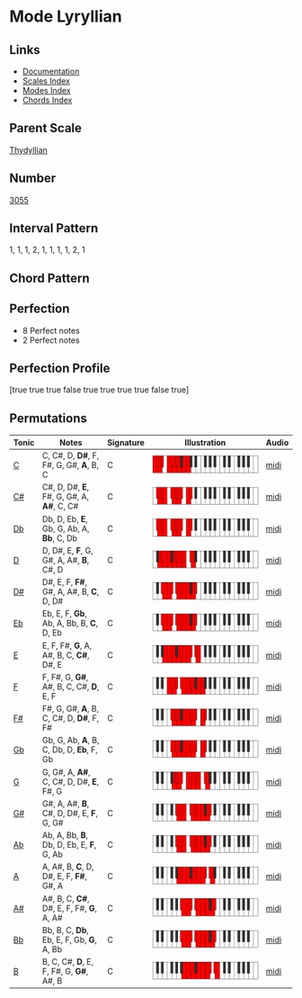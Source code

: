 # Mode Lyryllian

## Links

- [Documentation](index.md)
- [Scales Index](Scales.md)
- [Modes Index](Modes.md)
- [Chords Index](Chords.md)

## Parent Scale

[Thydyllian](ScaleThydyllian.md)

## Number

[3055](https://ianring.com/musictheory/scales/3055)

## Interval Pattern

1, 1, 1, 2, 1, 1, 1, 1, 2, 1

## Chord Pattern



## Perfection

- 8 Perfect notes
- 2 Perfect notes

## Perfection Profile

[true true true false true true true true false true]

## Permutations

| Tonic | Notes | Signature | Illustration | Audio |
|-------|-------|-----------|--------------|-------|
| [C](ModeCNaturalLyryllian.md) | C, C#, D, **D#**, F, F#, G, G#, **A**, B, C | C | ![CNaturalLyryllian](ModeCNaturalLyryllian.png) | [midi](https://github.com/edipermadi/music/blob/main/docs/ModeCNaturalLyryllian.mid?raw=true) |
| [C#](ModeCSharpLyryllian.md) | C#, D, D#, **E**, F#, G, G#, A, **A#**, C, C# | C | ![CSharpLyryllian](ModeCSharpLyryllian.png) | [midi](https://github.com/edipermadi/music/blob/main/docs/ModeCSharpLyryllian.mid?raw=true) |
| [Db](ModeDFlatLyryllian.md) | Db, D, Eb, **E**, Gb, G, Ab, A, **Bb**, C, Db | C | ![DFlatLyryllian](ModeDFlatLyryllian.png) | [midi](https://github.com/edipermadi/music/blob/main/docs/ModeDFlatLyryllian.mid?raw=true) |
| [D](ModeDNaturalLyryllian.md) | D, D#, E, **F**, G, G#, A, A#, **B**, C#, D | C | ![DNaturalLyryllian](ModeDNaturalLyryllian.png) | [midi](https://github.com/edipermadi/music/blob/main/docs/ModeDNaturalLyryllian.mid?raw=true) |
| [D#](ModeDSharpLyryllian.md) | D#, E, F, **F#**, G#, A, A#, B, **C**, D, D# | C | ![DSharpLyryllian](ModeDSharpLyryllian.png) | [midi](https://github.com/edipermadi/music/blob/main/docs/ModeDSharpLyryllian.mid?raw=true) |
| [Eb](ModeEFlatLyryllian.md) | Eb, E, F, **Gb**, Ab, A, Bb, B, **C**, D, Eb | C | ![EFlatLyryllian](ModeEFlatLyryllian.png) | [midi](https://github.com/edipermadi/music/blob/main/docs/ModeEFlatLyryllian.mid?raw=true) |
| [E](ModeENaturalLyryllian.md) | E, F, F#, **G**, A, A#, B, C, **C#**, D#, E | C | ![ENaturalLyryllian](ModeENaturalLyryllian.png) | [midi](https://github.com/edipermadi/music/blob/main/docs/ModeENaturalLyryllian.mid?raw=true) |
| [F](ModeFNaturalLyryllian.md) | F, F#, G, **G#**, A#, B, C, C#, **D**, E, F | C | ![FNaturalLyryllian](ModeFNaturalLyryllian.png) | [midi](https://github.com/edipermadi/music/blob/main/docs/ModeFNaturalLyryllian.mid?raw=true) |
| [F#](ModeFSharpLyryllian.md) | F#, G, G#, **A**, B, C, C#, D, **D#**, F, F# | C | ![FSharpLyryllian](ModeFSharpLyryllian.png) | [midi](https://github.com/edipermadi/music/blob/main/docs/ModeFSharpLyryllian.mid?raw=true) |
| [Gb](ModeGFlatLyryllian.md) | Gb, G, Ab, **A**, B, C, Db, D, **Eb**, F, Gb | C | ![GFlatLyryllian](ModeGFlatLyryllian.png) | [midi](https://github.com/edipermadi/music/blob/main/docs/ModeGFlatLyryllian.mid?raw=true) |
| [G](ModeGNaturalLyryllian.md) | G, G#, A, **A#**, C, C#, D, D#, **E**, F#, G | C | ![GNaturalLyryllian](ModeGNaturalLyryllian.png) | [midi](https://github.com/edipermadi/music/blob/main/docs/ModeGNaturalLyryllian.mid?raw=true) |
| [G#](ModeGSharpLyryllian.md) | G#, A, A#, **B**, C#, D, D#, E, **F**, G, G# | C | ![GSharpLyryllian](ModeGSharpLyryllian.png) | [midi](https://github.com/edipermadi/music/blob/main/docs/ModeGSharpLyryllian.mid?raw=true) |
| [Ab](ModeAFlatLyryllian.md) | Ab, A, Bb, **B**, Db, D, Eb, E, **F**, G, Ab | C | ![AFlatLyryllian](ModeAFlatLyryllian.png) | [midi](https://github.com/edipermadi/music/blob/main/docs/ModeAFlatLyryllian.mid?raw=true) |
| [A](ModeANaturalLyryllian.md) | A, A#, B, **C**, D, D#, E, F, **F#**, G#, A | C | ![ANaturalLyryllian](ModeANaturalLyryllian.png) | [midi](https://github.com/edipermadi/music/blob/main/docs/ModeANaturalLyryllian.mid?raw=true) |
| [A#](ModeASharpLyryllian.md) | A#, B, C, **C#**, D#, E, F, F#, **G**, A, A# | C | ![ASharpLyryllian](ModeASharpLyryllian.png) | [midi](https://github.com/edipermadi/music/blob/main/docs/ModeASharpLyryllian.mid?raw=true) |
| [Bb](ModeBFlatLyryllian.md) | Bb, B, C, **Db**, Eb, E, F, Gb, **G**, A, Bb | C | ![BFlatLyryllian](ModeBFlatLyryllian.png) | [midi](https://github.com/edipermadi/music/blob/main/docs/ModeBFlatLyryllian.mid?raw=true) |
| [B](ModeBNaturalLyryllian.md) | B, C, C#, **D**, E, F, F#, G, **G#**, A#, B | C | ![BNaturalLyryllian](ModeBNaturalLyryllian.png) | [midi](https://github.com/edipermadi/music/blob/main/docs/ModeBNaturalLyryllian.mid?raw=true) |

